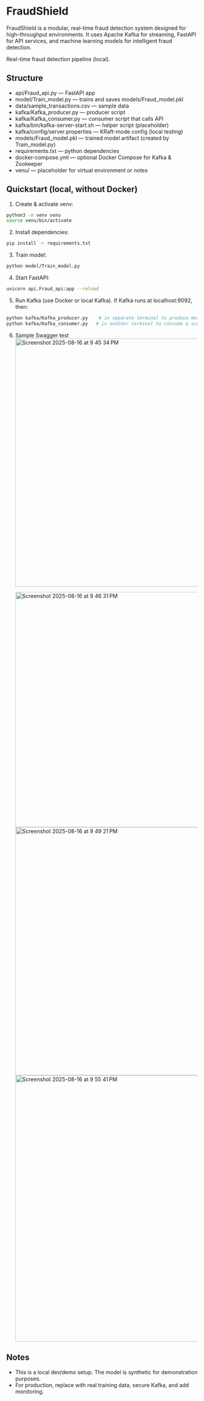 # FraudShield

FraudShield is a modular, real-time fraud detection system designed for high-throughput environments.
It uses Apache Kafka for streaming, FastAPI for API services, and machine learning models for intelligent fraud detection.

Real-time fraud detection pipeline (local).

## Structure
- api/Fraud_api.py — FastAPI app
- model/Train_model.py — trains and saves models/Fraud_model.pkl
- data/sample_transactions.csv — sample data
- kafka/Kafka_producer.py — producer script
- kafka/Kafka_consumer.py — consumer script that calls API
- kafka/bin/kafka-server-start.sh — helper script (placeholder)
- kafka/config/server.properties — KRaft-mode config (local testing)
- models/Fraud_model.pkl — trained model artifact (created by Train_model.py)
- requirements.txt — python dependencies
- docker-compose.yml — optional Docker Compose for Kafka & Zookeeper
- venu/ — placeholder for virtual environment or notes

## Quickstart (local, without Docker)

1. Create & activate venv:
```bash
python3 -m venv venu
source venu/bin/activate
```

2. Install dependencies:
```bash
pip install -r requirements.txt
```

3. Train model:
```bash
python model/Train_model.py
```

4. Start FastAPI:
```bash
uvicorn api.Fraud_api:app --reload
```

5. Run Kafka (use Docker or local Kafka). If Kafka runs at localhost:9092, then:
```bash
python kafka/Kafka_producer.py    # in separate terminal to produce messages
python kafka/Kafka_consumer.py   # in another terminal to consume & score
```
6. Sample Swagger test
   <img width="1399" height="654" alt="Screenshot 2025-08-16 at 9 45 34 PM" src="https://github.com/user-attachments/assets/3dc22629-e784-4a3b-903f-679f0527893e" />

   <img width="1166" height="620" alt="Screenshot 2025-08-16 at 9 46 31 PM" src="https://github.com/user-attachments/assets/c4e653e4-51fd-4d18-b78c-8bef2fd788a9" />

      <img width="728" height="654" alt="Screenshot 2025-08-16 at 9 49 21 PM" src="https://github.com/user-attachments/assets/622ec7f4-eff1-4edf-b1f2-96acfa7e7bdf" />

     <img width="736" height="702" alt="Screenshot 2025-08-16 at 9 55 41 PM" src="https://github.com/user-attachments/assets/6ed78b46-b7de-4e00-a8f8-acb93fb8bd7e" />





## Notes
- This is a local dev/demo setup. The model is synthetic for demonstration purposes.
- For production, replace with real training data, secure Kafka, and add monitoring.
